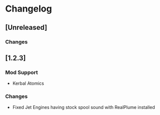 # Changelog

## [Unreleased]
### Changes

## [1.2.3]
### Mod Support
- Kerbal Atomics
### Changes
- Fixed Jet Engines having stock spool sound with RealPlume installed